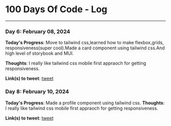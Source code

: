# 100 Days Of Code - Log

---
### Day 6: February 08, 2024 


**Today's Progress**: Move to tailwind css,learned how to make flexbox,grids, responsiveness(super cool).Made a card component using tailwind css.And high level of storybook and MUI.

**Thoughts**: I really like tailwind css mobile first appraoch for getting responsiveness.

**Link(s) to tweet**: [tweet](https://x.com/raheprvn/status/1755642300636491827?s=20)
### Day 8: February 10, 2024 


**Today's Progress**: Made a profile component using tailwind css.
**Thoughts**: I really like tailwind css mobile first appraoch for getting responsiveness.

**Link(s) to tweet**: [tweet](https://x.com/prvn347/status/1756374389530959992?s=20)
